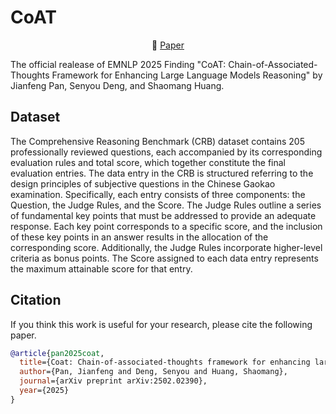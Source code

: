 # CoAT

<p align="center">
📑 <a href="https://arxiv.org/abs/2502.02390">Paper</a>
</p>

The official realease of EMNLP 2025 Finding "CoAT: Chain-of-Associated-Thoughts Framework for Enhancing Large Language Models Reasoning" by Jianfeng Pan, Senyou Deng, and Shaomang Huang.

## Dataset
The Comprehensive Reasoning Benchmark (CRB) dataset contains 205 professionally reviewed questions, each accompanied by its corresponding evaluation rules and total score, which together constitute the final evaluation entries. The data entry in the CRB is structured referring to the design principles of subjective questions in the Chinese Gaokao examination. Specifically, each entry consists of three components: the Question, the Judge Rules, and the Score. The Judge Rules outline a series of fundamental key points that must be addressed to provide an adequate response. Each key point corresponds to a specific score, and the inclusion of these key points in an answer results in the allocation of the corresponding score. Additionally, the Judge Rules incorporate higher-level criteria as bonus points. The Score assigned to each data entry represents the maximum attainable score for that entry.

## Citation
If you think this work is useful for your research, please cite the following paper.
```bibtex
@article{pan2025coat,
  title={Coat: Chain-of-associated-thoughts framework for enhancing large language models reasoning},
  author={Pan, Jianfeng and Deng, Senyou and Huang, Shaomang},
  journal={arXiv preprint arXiv:2502.02390},
  year={2025}
}
```